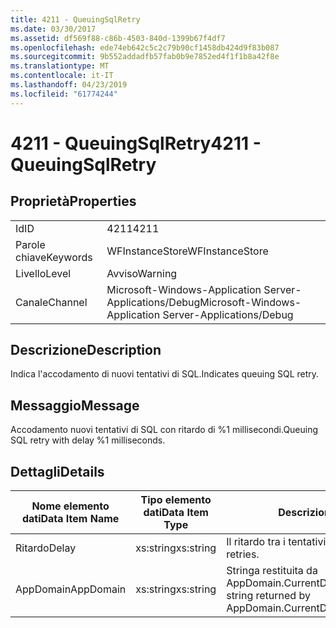 ```yaml
---
title: 4211 - QueuingSqlRetry
ms.date: 03/30/2017
ms.assetid: df569f88-c86b-4503-840d-1399b67f4df7
ms.openlocfilehash: ede74eb642c5c2c79b90cf1458db424d9f83b087
ms.sourcegitcommit: 9b552addadfb57fab0b9e7852ed4f1f1b8a42f8e
ms.translationtype: MT
ms.contentlocale: it-IT
ms.lasthandoff: 04/23/2019
ms.locfileid: "61774244"
---
```

# <a name="4211---queuingsqlretry"></a><span data-ttu-id="3621b-102">4211 - QueuingSqlRetry</span><span class="sxs-lookup"><span data-stu-id="3621b-102">4211 - QueuingSqlRetry</span></span>
## <a name="properties"></a><span data-ttu-id="3621b-103">Proprietà</span><span class="sxs-lookup"><span data-stu-id="3621b-103">Properties</span></span>  
  
|||  
|-|-|  
|<span data-ttu-id="3621b-104">Id</span><span class="sxs-lookup"><span data-stu-id="3621b-104">ID</span></span>|<span data-ttu-id="3621b-105">4211</span><span class="sxs-lookup"><span data-stu-id="3621b-105">4211</span></span>|  
|<span data-ttu-id="3621b-106">Parole chiave</span><span class="sxs-lookup"><span data-stu-id="3621b-106">Keywords</span></span>|<span data-ttu-id="3621b-107">WFInstanceStore</span><span class="sxs-lookup"><span data-stu-id="3621b-107">WFInstanceStore</span></span>|  
|<span data-ttu-id="3621b-108">Livello</span><span class="sxs-lookup"><span data-stu-id="3621b-108">Level</span></span>|<span data-ttu-id="3621b-109">Avviso</span><span class="sxs-lookup"><span data-stu-id="3621b-109">Warning</span></span>|  
|<span data-ttu-id="3621b-110">Canale</span><span class="sxs-lookup"><span data-stu-id="3621b-110">Channel</span></span>|<span data-ttu-id="3621b-111">Microsoft-Windows-Application Server-Applications/Debug</span><span class="sxs-lookup"><span data-stu-id="3621b-111">Microsoft-Windows-Application Server-Applications/Debug</span></span>|  
  
## <a name="description"></a><span data-ttu-id="3621b-112">Descrizione</span><span class="sxs-lookup"><span data-stu-id="3621b-112">Description</span></span>  
 <span data-ttu-id="3621b-113">Indica l'accodamento di nuovi tentativi di SQL.</span><span class="sxs-lookup"><span data-stu-id="3621b-113">Indicates queuing SQL retry.</span></span>  
  
## <a name="message"></a><span data-ttu-id="3621b-114">Messaggio</span><span class="sxs-lookup"><span data-stu-id="3621b-114">Message</span></span>  
 <span data-ttu-id="3621b-115">Accodamento nuovi tentativi di SQL con ritardo di %1 millisecondi.</span><span class="sxs-lookup"><span data-stu-id="3621b-115">Queuing SQL retry with delay %1 milliseconds.</span></span>  
  
## <a name="details"></a><span data-ttu-id="3621b-116">Dettagli</span><span class="sxs-lookup"><span data-stu-id="3621b-116">Details</span></span>  
  
|<span data-ttu-id="3621b-117">Nome elemento dati</span><span class="sxs-lookup"><span data-stu-id="3621b-117">Data Item Name</span></span>|<span data-ttu-id="3621b-118">Tipo elemento dati</span><span class="sxs-lookup"><span data-stu-id="3621b-118">Data Item Type</span></span>|<span data-ttu-id="3621b-119">Descrizione</span><span class="sxs-lookup"><span data-stu-id="3621b-119">Description</span></span>|  
|--------------------|--------------------|-----------------|  
|<span data-ttu-id="3621b-120">Ritardo</span><span class="sxs-lookup"><span data-stu-id="3621b-120">Delay</span></span>|<span data-ttu-id="3621b-121">xs:string</span><span class="sxs-lookup"><span data-stu-id="3621b-121">xs:string</span></span>|<span data-ttu-id="3621b-122">Il ritardo tra i tentativi.</span><span class="sxs-lookup"><span data-stu-id="3621b-122">The delay between retries.</span></span>|  
|<span data-ttu-id="3621b-123">AppDomain</span><span class="sxs-lookup"><span data-stu-id="3621b-123">AppDomain</span></span>|<span data-ttu-id="3621b-124">xs:string</span><span class="sxs-lookup"><span data-stu-id="3621b-124">xs:string</span></span>|<span data-ttu-id="3621b-125">Stringa restituita da AppDomain.CurrentDomain.FriendlyName.</span><span class="sxs-lookup"><span data-stu-id="3621b-125">The string returned by AppDomain.CurrentDomain.FriendlyName.</span></span>|
